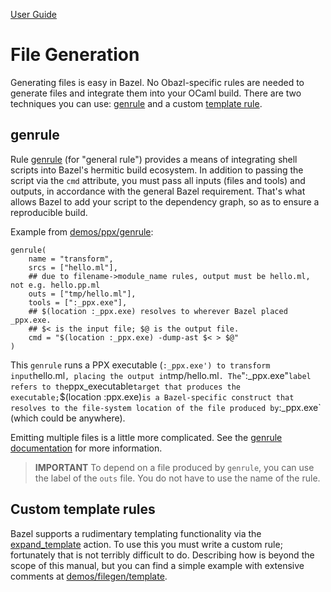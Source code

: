 [User Guide](index.md)

File Generation
===============

Generating files is easy in Bazel. No Obazl-specific rules are needed to
generate files and integrate them into your OCaml build. There are two
techniques you can use: [genrule](#genrule) and a custom [template
rule](#template).

<a name="genrule">genrule</a>
-----------------------------

Rule
[genrule](https://docs.bazel.build/versions/master/be/general.html#genrule)
(for "general rule") provides a means of integrating shell scripts into
Bazel's hermitic build ecosystem. In addition to passing the script via
the `cmd` attribute, you must pass all inputs (files and tools) and
outputs, in accordance with the general Bazel requirement. That's what
allows Bazel to add your script to the dependency graph, so as to ensure
a reproducible build.

Example from
[demos/ppx/genrule](https://github.com/obazl/dev_obazl/tree/main/demos/ppx/genrule):

    genrule(
        name = "transform",
        srcs = ["hello.ml"],
        ## due to filename->module_name rules, output must be hello.ml, not e.g. hello.pp.ml
        outs = ["tmp/hello.ml"],
        tools = [":_ppx.exe"],
        ## $(location :_ppx.exe) resolves to wherever Bazel placed _ppx.exe.
        ## $< is the input file; $@ is the output file.
        cmd = "$(location :_ppx.exe) -dump-ast $< > $@"
    )

This `genrule` runs a PPX executable
(`:_ppx.exe') to transform input`hello.ml`, placing the output in`tmp/hello.ml`. The`\":\_ppx.exe\"`label refers to the`ppx\_executable`target that produces the executable;`\$(location
:ppx.exe)`is a Bazel-specific construct that resolves to the file-system location of the file produced by`:\_ppx.exe\`
(which could be anywhere).

Emitting multiple files is a little more complicated. See the [genrule
documentation](https://docs.bazel.build/versions/master/be/general.html#genrule)
for more information.

> **IMPORTANT** To depend on a file produced by `genrule`, you can use
> the label of the `outs` file. You do not have to use the name of the
> rule.

<a name="template">Custom template rules</a>
--------------------------------------------

Bazel supports a rudimentary templating functionality via the
[expand\_template](https://docs.bazel.build/versions/master/skylark/lib/actions.html#expand_template)
action. To use this you must write a custom rule; fortunately that is
not terribly difficult to do. Describing how is beyond the scope of this
manual, but you can find a simple example with extensive comments at
[demos/filegen/template](https://github.com/obazl/dev_obazl/tree/main/demos/filegen/template).
